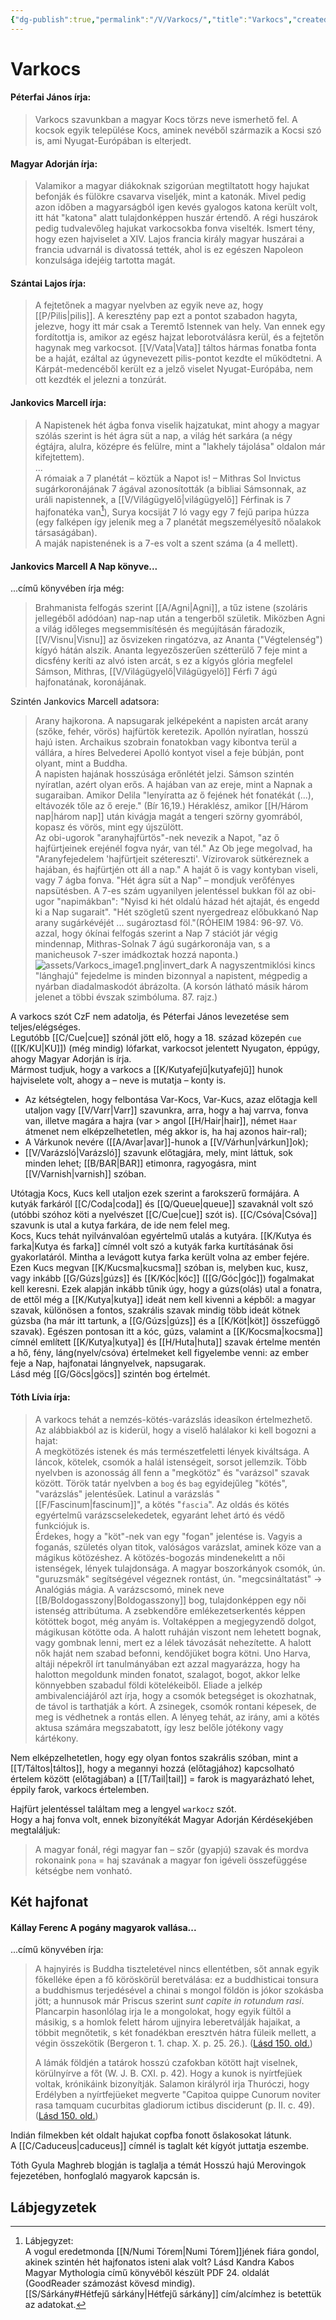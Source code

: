 ```yaml
---
{"dg-publish":true,"permalink":"/V/Varkocs/","title":"Varkocs","created":"2024-05-08T15:40","updated":"2024-05-08T15:40"}
---
```



# Varkocs

#### Péterfai János írja:

> Varkocs szavunkban a magyar Kocs törzs neve ismerhető fel. A kocsok egyik települése Kocs, aminek nevéből származik a Kocsi szó is, ami Nyugat-Európában is elterjedt.  

#### Magyar Adorján írja:

> Valamikor a magyar diákoknak szigorúan megtiltatott hogy hajukat befonják és fülökre csavarva viseljék, mint a katonák. Mivel pedig azon időben a magyarságból igen kevés gyalogos katona került volt, itt hát "katona" alatt tulajdonképpen huszár értendő. A régi huszárok pedig tudvalevőleg hajukat varkocsokba fonva viselték. Ismert tény, hogy ezen hajviselet a XIV. Lajos francia király magyar huszárai a francia udvarnál is divatossá tették, ahol is ez egészen Napoleon konzulsága idejéig tartotta magát.  

#### Szántai Lajos írja: 

> A fejtetőnek a magyar nyelvben az egyik neve az, hogy [[P/Pilis\|pilis]]. A keresztény pap ezt a pontot szabadon hagyta, jelezve, hogy itt már csak a Teremtő Istennek van hely. Van ennek egy fordítottja is, amikor az egész hajzat leborotválásra kerül, és a fejtetőn hagynak meg varkocsot. [[V/Vata\|Vata]] táltos hármas fonatba fonta be a haját, ezáltal az úgynevezett pilis-pontot kezdte el működtetni. A Kárpát-medencéből került ez a jelző viselet Nyugat-Európába, nem ott kezdték el jelezni a tonzúrát.  

#### Jankovics Marcell írja:

> A Napistenek hét ágba fonva viselik hajzatukat, mint ahogy a magyar szólás szerint is hét ágra süt a nap, a világ hét sarkára (a négy égtájra, alulra, középre és felülre, mint a "lakhely tájolása" oldalon már kifejtettem).  
> ...  
> A rómaiak a 7 planétát – köztük a Napot is! – Mithras Sol Invictus sugárkoronájának 7 ágával azonosították (a bibliai Sámsonnak, az uráli napistennek, a [[V/Világügyelő\|világügyelő]] Férfinak is 7 hajfonatéka van[^1]), Surya kocsiját 7 ló vagy egy 7 fejű paripa húzza (egy falképen így jelenik meg a 7 planétát megszemélyesítő nőalakok társaságában).  
> A maják napistenének is a 7-es volt a szent száma (a 4 mellett).  

#### Jankovics Marcell A Nap könyve...

...című könyvében írja még:  
> Brahmanista felfogás szerint [[A/Agni\|Agni]], a tűz istene (szoláris jellegéből adódóan) nap-nap után a tengerből születik. Miközben Agni a világ időleges megsemmisítésén és megújításán fáradozik, [[V/Visnu\|Visnu]] az ősvizeken ringatózva, az Ananta ("Végtelenség") kígyó hátán alszik. Ananta legyezőszerűen szétterülő 7 feje mint a dicsfény keríti az alvó isten arcát, s ez a kígyós glória megfelel Sámson, Mithras, [[V/Világügyelő\|Világügyelő]] Férfi 7 ágú hajfonatának, koronájának.  

Szintén Jankovics Marcell adatsora:  
> Arany hajkorona. A napsugarak jelképeként a napisten arcát arany (szőke, fehér, vörös) hajfürtök keretezik. Apollón nyíratlan, hosszú hajú isten. Archaikus szobrain fonatokban vagy kibontva terül a vállára, a híres Belvederei Apolló kontyot visel a feje búbján, pont olyant, mint a Buddha.  
> A napisten hajának hosszúsága erőnlétét jelzi. Sámson szintén nyíratlan, azért olyan erős. A hajában van az ereje, mint a Napnak a sugaraiban. Amikor Delila "lenyíratta az ő fejének hét fonatékát (...), eltávozék tőle az ő ereje." (Bír 16,19.) Héraklész, amikor [[H/Három nap\|három nap]] után kivágja magát a tengeri szörny gyomrából, kopasz és vörös, mint egy újszülött.  
> Az obi-ugorok "aranyhajfürtös"-nek nevezik a Napot, "az ő hajfürtjeinek erejénél fogva nyár, van tél." Az Ob jege megolvad, ha "Aranyfejedelem 'hajfürtjeit szétereszti'. Vízirovarok sütkéreznek a hajában, és hajfürtjén ott áll a nap." A haját ő is vagy kontyban viseli, vagy 7 ágba fonva. "Hét ágra süt a Nap" – mondjuk verőfényes napsütésben. A 7-es szám ugyanilyen jelentéssel bukkan föl az obi-ugor "napimákban": "Nyisd ki hét oldalú házad hét ajtaját, és engedd ki a Nap sugarait". "Hét szögletű szent nyergedreaz előbukkanó Nap arany sugárkévéjét ... sugároztasd föl."(RÓHEIM 1984: 96-97. Vö. azzal, hogy ókínai felfogás szerint a Nap 7 stációt jár végig mindennap, Mithras-Solnak 7 ágú sugárkoronája van, s a manicheusok 7-szer imádkoztak hozzá naponta.)  
> ![assets/Varkocs_image1.png|invert_dark](/img/user/V/assets/Varkocs_image1.png)
> A nagyszentmiklósi kincs "lánghajú" fejedelme is minden bizonnyal a napistent, mégpedig a nyárban diadalmaskodót ábrázolta. (A korsón látható másik három jelenet a többi évszak szimbóluma. 87. rajz.)  

A varkocs szót CzF nem adatolja, és Péterfai János levezetése sem teljes/elégséges.  
Legutóbb [[C/Cue\|cue]] szónál jött elő, hogy a 18. század közepén `cue` ([[K/KU\|KU]]) (még mindig) lófarkat, varkocsot jelentett Nyugaton, éppúgy, ahogy Magyar Adorján is írja.  
Mármost tudjuk, hogy a varkocs a [[K/Kutyafejű\|kutyafejű]] hunok hajviselete volt, ahogy a – neve is mutatja – konty is.  
- Az kétségtelen, hogy felbontása Var-Kocs, Var-Kucs, azaz előtagja kell utaljon vagy [[V/Varr\|Varr]] szavunkra, arra, hogy a haj varrva, fonva van, illetve magára a hajra (var > angol [[H/Hair\|hair]], német `Haar` átmenet nem elképzelhetetlen, még akkor is, ha haj azonos hair-ral);  
- A Várkunok nevére ([[A/Avar\|avar]]-hunok a [[V/Várhun\|várkun]]ok);  
- [[V/Varázsló\|Varázsló]] szavunk előtagjára, mely, mint láttuk, sok minden lehet; [[B/BAR\|BAR]] etimonra, ragyogásra, mint [[V/Varnish\|varnish]] szóban.  

Utótagja Kocs, Kucs kell utaljon ezek szerint a farokszerű formájára. A kutyák farkáról [[C/Coda\|coda]] és [[Q/Queue\|queue]] szavaknál volt szó (utóbbi szóhoz köti a nyelvészet [[C/Cue\|cue]] szót is). [[C/Csóva\|Csóva]] szavunk is utal a kutya farkára, de ide nem felel meg.  
Kocs, Kucs tehát nyilvánvalóan egyértelmű utalás a kutyára. [[K/Kutya és farka\|Kutya és farka]] címnél volt szó a kutyák farka kurtításának ősi gyakorlatáról. Mintha a levágott kutya farka került volna az ember fejére.  
Ezen Kucs megvan [[K/Kucsma\|kucsma]] szóban is, melyben kuc, kusz, vagy inkább [[G/Gúzs\|gúzs]] és [[K/Kóc\|kóc]] ([[G/Góc\|góc]]) fogalmakat kell keresni. Ezek alapján inkább tűnik úgy, hogy a gúzs(olás) utal a fonatra, de ettől még a [[K/Kutya\|kutya]] ideát nem kell kivenni a képből: a magyar szavak, különösen a fontos, szakrális szavak mindig több ideát kötnek gúzsba (ha már itt tartunk, a [[G/Gúzs\|gúzs]] és a [[K/Köt\|köt]] összefüggő szavak). Egészen pontosan itt a kóc, gúzs, valamint a [[K/Kocsma\|kocsma]] címnél említett [[K/Kutya\|kutya]] és [[H/Huta\|huta]] szavak értelme mentén a hő, fény, láng(nyelv/csóva) értelmeket kell figyelembe venni: az ember feje a Nap, hajfonatai lángnyelvek, napsugarak.  
Lásd még [[G/Göcs\|göcs]] szintén bog értelmét.  

#### Tóth Lívia írja:

> A varkocs tehát a nemzés-kötés-varázslás ideasíkon értelmezhető. Az alábbiakból az is kiderül, hogy a viselő halálakor ki kell bogozni a hajat:  
> A megkötözés istenek és más természetfeletti lények kiváltsága. A láncok, kötelek, csomók a halál istenségeit, sorsot jellemzik. Több nyelvben is azonosság áll fenn a "megkötöz" és "varázsol" szavak között. Török tatár nyelvben a `bog` és `bag` egyidejűleg "kötés", "varázslás" jelentésűek. Latinul a varázslás "[[F/Fascinum\|fascinum]]", a kötés "`fascia`". Az oldás és kötés egyértelmű varázscselekedetek, egyaránt lehet ártó és védő funkciójuk is.  
> Érdekes, hogy a "köt"-nek van egy "fogan" jelentése is. Vagyis a foganás, születés olyan titok, valóságos varázslat, aminek köze van a mágikus kötözéshez. A kötözés-bogozás mindenekelıtt a női istenségek, lények tulajdonsága. A magyar boszorkányok csomók, ún. "guruzsmák" segítségével végeznek rontást, ún. "megcsináltatást" → Analógiás mágia. A varázscsomó, minek neve [[B/Boldogasszony\|Boldogasszony]] bog, tulajdonképpen egy női istenség attribútuma. A zsebkendőre emlékezetserkentés képpen kötöttek bogot, még anyám is. Voltaképpen a megjegyzendő dolgot, mágikusan kötötte oda. A halott ruháján viszont nem lehetett bognak, vagy gombnak lenni, mert ez a lélek távozását nehezítette. A halott nők haját nem szabad befonni, kendőjüket bogra kötni. Uno Harva, altáji népekről írt tanulmányában ezt azzal magyarázza, hogy ha halotton megoldunk minden fonatot, szalagot, bogot, akkor lelke könnyebben szabadul földi kötelékeiből. Eliade a jelkép ambivalenciájáról azt írja, hogy a csomók betegséget is okozhatnak, de távol is tarthatják a kórt. A zsinegek, csomók rontani képesek, de meg is védhetnek a rontás ellen. A lényeg tehát, az irány, ami a kötés aktusa számára megszabatott, így lesz belőle jótékony vagy kártékony.  

Nem elképzelhetetlen, hogy egy olyan fontos szakrális szóban, mint a [[T/Táltos\|táltos]], hogy a megannyi hozzá (előtagjához) kapcsolható értelem között (előtagjában) a [[T/Tail\|tail]] = farok is magyarázható lehet, éppily farok, varkocs értelemben.  

Hajfürt jelentéssel találtam meg a lengyel `warkocz` szót.  
Hogy a haj fonva volt, ennek bizonyítékát Magyar Adorján Kérdésekjében megtaláljuk:  
> A magyar fonál, régi magyar fan – szőr (gyapjú) szavak és mordva rokonaink `pona` = haj szavának a magyar fon igéveli összefüggése kétségbe nem vonható.

## Két hajfonat

#### Kállay Ferenc A pogány magyarok vallása...

...című könyvében írja:
> A hajnyirés is Buddha tiszteletével nincs ellentétben, sőt annak egyik főkelléke épen a fő köröskörül beretválása: ez a buddhisticai tonsura a buddhismus terjedésével a chinai s mongol földön is jókor szokásba jött; a hunnusok már Priscus szerint *sunt capite in rotundum rasi*. Plancarpin hasonlólag irja le a mongolokat, hogy egyik fültől a másikig, s a homlok felett három ujjnyira leberetválják hajaikat, a többit megnőtetik, s két fonadékban eresztvén hátra füleik mellett, a végin összekötik (Bergeron t. 1. chap. X. p. 25. 26.). ([Lásd 150. old.](zotero://open-pdf/library/items/DFI47XPY?page=150&annotation=SNPJH94J))
> 
> A lámák földjén a tatárok hosszú czafokban kötött hajt viselnek, körülnyírve a főt (W. J. B. CXI. p. 42). Hogy a kunok is nyírtfejüek voltak, krónikáink bizonyítják. Salamon királyról irja Thuróczi, hogy Erdélyben a nyírtfejüeket megverte "Capitoa quippe Cunorum noviter rasa tamquam cucurbitas gladiorum ictibus disciderunt (p. II. c. 49). ([Lásd 150. old.](zotero://open-pdf/library/items/DFI47XPY?page=150&annotation=5QVHGWGB))  

Indián filmekben két oldalt hajukat copfba fonott őslakosokat látunk.  
A [[C/Caduceus\|caduceus]] címnél is taglalt két kígyót juttatja eszembe.  

Tóth Gyula Maghreb blogján is taglalja a témát Hosszú hajú Merovingok fejezetében, honfoglaló magyarok kapcsán is.  

## Lábjegyzetek

[^1]: Lábjegyzet:  
A vogul eredetmonda [[N/Numi Tórem\|Numi Tórem]]jének fiára gondol, akinek szintén hét hajfonatos isteni alak volt? Lásd Kandra Kabos Magyar Mythologia című könyvéből készült PDF 24. oldalát (GoodReader számozást kövesd mindig).  
[[S/Sárkány#Hétfejű sárkány\|Hétfejű sárkány]] cím/alcímhez is betettük az adatokat.  